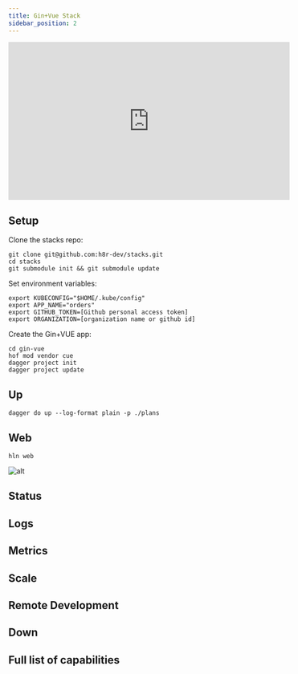 ```yaml
---
title: Gin+Vue Stack
sidebar_position: 2
---
```


<iframe width="560" height="315" src="https://www.youtube.com/embed/eHcGZYJEqfk" title="YouTube video player" frameBorder="0" allow="accelerometer; autoplay; clipboard-write; encrypted-media; gyroscope; picture-in-picture" allowFullScreen></iframe>

## Setup

Clone the stacks repo:

```shell
git clone git@github.com:h8r-dev/stacks.git
cd stacks
git submodule init && git submodule update
```

Set environment variables:

```shell
export KUBECONFIG="$HOME/.kube/config"
export APP_NAME="orders"
export GITHUB_TOKEN=[Github personal access token]
export ORGANIZATION=[organization name or github id]
```

Create the Gin+VUE app:

```shell
cd gin-vue
hof mod vendor cue
dagger project init
dagger project update
```

## Up

```shell
dagger do up --log-format plain -p ./plans
```

## Web

```shell
hln web
```

![alt](/img/docs/ginvue-app-web.png)

## Status

## Logs

## Metrics

## Scale

## Remote Development

## Down

## Full list of capabilities
